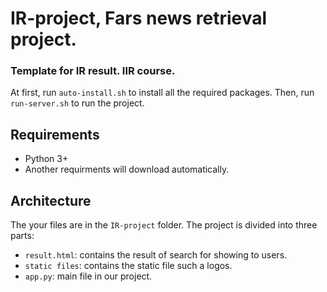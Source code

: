 # IR-project, Fars news retrieval project.
### Template for IR result. IIR course.
At first, run `auto-install.sh` to install all the required packages. Then, run `run-server.sh` to run the project. </br>
## Requirements
* Python 3+
* Another requirments will download automatically.

## Architecture
The your files are in the `IR-project` folder. The project is divided into three parts:
* `result.html`: contains the result of search for showing to users.
* `static files`: contains the static file such a logos.
* `app.py`: main file in our project.
